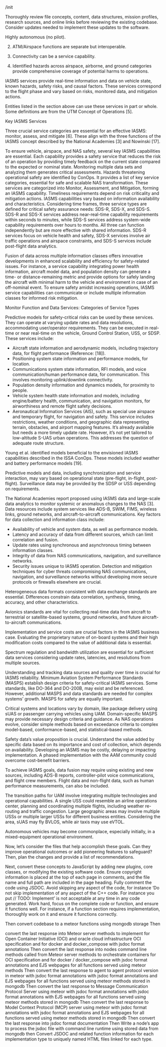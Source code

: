 /init

Thoroughly review file concepts, content, data structures, mission profiles, research sources, and online links before reviewing the existing codebase. Consider updates needed to implement these updates to the software.

Highly autonomous (no pilot).

2. ATM/Airspace functions are separate but interoperable.

3. Connectivity can be a service capability.

4. Identified hazards across airspace, airborne, and ground categories provide comprehensive coverage of potential harms to operations.

IASMS services provide real-time information and data on vehicle state, known hazards, safety risks, and causal factors. These services correspond to the flight phase and vary based on risks, monitored data, and mitigation actions.

Entities listed in the section above can use these services in part or whole. Some definitions are from the UTM Concept of Operations [5].

Key IASMS Services

Three crucial service categories are essential for an effective IASMS: monitor, assess, and mitigate [6]. These align with the three functions of the IASMS concept described by the National Academies [3] and Nowinski [17].

To ensure vehicle, airspace, and NAS safety, several key IASMS capabilities are essential. Each capability provides a safety service that reduces the risk of an operation by providing timely feedback on the current state compared to the expected or nominal state. Monitoring multiple data sets and analyzing them generates critical assessments.
Hazards threatening operational safety are identified by ConOps. It provides a list of key service categories, essential for safe and scalable NAS transformation. These services are categorized into Monitor, Assessment, and Mitigation, forming an IASMS capability. Timeliness requirements depend on risk criticality and mitigation actions. IASMS capabilities vary based on information availability and characteristics. Considering time frames, three service types are defined for critical safety assurance needs: SDS-R, SDS-X, and SDS-S. SDS-R and SDS-X services address near-real-time capability requirements within seconds to minutes, while SDS-S services address system-wide capability requirements over hours to months. All three can function independently but are more effective with shared information. SDS-R services focus on vehicle health and safety, SDS-X services involve air traffic operations and airspace constraints, and SDS-S services include post-flight data analytics.

Fusion of data across multiple information classes offers innovative developments in enhanced scalability and efficiency for safety-related issues. For instance, a service capability integrating power health information, aircraft model data, and population density can generate a time- or distance-remaining metric and provide options for safely landing the aircraft with minimal harm to the vehicle and environment in case of an off-nominal event.
To ensure safety amidst increasing operations, IASMS service capabilities can communicate or include multiple information classes for informed risk mitigation.

Monitor Function and Data Services: Categories of Service Types

Predictive models for safety-critical risks can be used by these services. They can operate at varying update rates and data resolutions, accommodating user/operator requirements. They can be executed in real-time or near real-time on the vehicle, Ground Control Station, USS, or SDSP. These services include:

- Aircraft state information and aerodynamic models, including trajectory data, for flight performance (Reference: [18]).
- Positioning system state information and performance models, for location.
- Communications system state information, RFI models, and voice communication/human performance data, for communication. This involves monitoring uplink/downlink connectivity.
- Population density information and dynamics models, for proximity to people.
- Vehicle system health state information and models, including engine/battery health, communication, and navigation monitors, for airworthiness and remote flight safety decisions.
- Aeronautical Information Services (AIS), such as special use airspace and temporary flight, for navigation and safety.
  This service includes restrictions, weather conditions, and geographic data representing terrain, obstacles, and airport mapping features. It’s already available but needs a more timely update rate. However, it’s not yet tailored to low-altitude S-UAS urban operations. This addresses the question of adequate route structure.

Young et al. identified models beneficial to the envisioned IASMS capabilities described in the ISSA ConOps. These models included weather and battery performance models [19].

Predictive models and data, including synchronization and service interaction, may vary based on operational state (pre-flight, in-flight, post-flight). Surveillance data may be provided by the SDSP or USS depending on requirements.

The National Academies report proposed using IASMS data and large-scale data analytics to monitor systemic or anomalous changes to the NAS [3]. Data resources include system services like ADS-B, SWIM, FIMS, wireless links, ground networks, and aircraft-to-aircraft communications. Key factors for data collection and information class include:

- Availability of vehicle and system data, as well as performance models.
- Latency and accuracy of data from different sources, which can limit correlation and fusion.
- Update rates using synchronous and asynchronous timing between information classes.
- Integrity of data from NAS communications, navigation, and surveillance networks.
- Security issues unique to IASMS operation.
  Detection and mitigation techniques for cyber threats compromising NAS communications, navigation, and surveillance networks without developing more secure protocols or firewalls elsewhere are crucial.

Heterogeneous data formats consistent with data exchange standards are essential. Differences constrain data correlation, synthesis, timing, accuracy, and other characteristics.

Avionics standards are vital for collecting real-time data from aircraft to terrestrial or satellite-based systems, ground networks, and future aircraft-to-aircraft communications.

Implementation and service costs are crucial factors in the IASMS business case. Evaluating the proprietary nature of on-board systems and their high modification costs compared to the value of additional data is essential.

Spectrum regulation and bandwidth utilization are essential for sufficient data services considering update rates, latencies, and resolutions from multiple sources.

Understanding and tracking data sources and quality over time is crucial for IASMS reliability. Minimum Aviation System Performance Standards (MASPS) establish design criteria for safety-critical IASMS services. Some standards, like DO-364 and DO-200B, may exist and be referenced. However, additional MASPS and data standards are needed for complex systems’ growth. MASPS for safety are equally important.

Critical systems and locations vary by domain, like package delivery using sUAS or passenger carrying vehicles using UAM. Domain-specific MASPS may provide necessary design criteria and guidance. As NAS operations evolve, consider simple methods based on exceedance criteria to complex model-based, conformance-based, and statistical-based methods.

Safety data’s value proposition is crucial. Understand the value added by specific data based on its importance and cost of collection, which depends on availability. Developing an IASMS may be costly, delaying or impacting implementation. A phased implementation with the AAM community could overcome cost-benefit barriers.

To achieve IASMS goals, data fusion may require using existing and new sources, including ADS-B reports, controller-pilot voice communications, and flight crew members. Flight data and non-flight data, such as human performance measurements, can also be included.

The transition paths for UAM involve integrating multiple technologies and operational capabilities. A single USS could resemble an airline operations center, planning and coordinating multiple flights, including weather re-routing and traffic congestion. Large geographic areas may involve multiple USSs or multiple larger USSs for different business entities. Considering the area, sUAS may fly BVLOS, while air taxis may use eVTOL.

Autonomous vehicles may become commonplace, especially initially, in a mixed-equipment operational environment.

Now, let’s consider the files that help accomplish these goals. Can they improve operational outcomes or add pioneering features to safeguard? Then, plan the changes and provide a list of recommendations.

Next, convert these concepts to JavaScript by adding new plugins, core classes, or modifying the existing software code. Ensure copyright information is placed at the top of each page in comments, and the file name and full path are included in the page heading. Fully comment the code using JSDOC. Avoid skipping any aspect of the code, for instance ‘Do not skip implementation of any aspect of the C++ code.  For instance you put // TODO: Implement’ is not acceptable at any time in any code generated. Work hard, focus on the complete code or function, and ensure it functions well. For instance, if a function section requires implementation, thoroughly work on it and ensure it functions correctly.

Then
convert codebase to a meteor functions using mongodb storage
Then

convert the last response into Meteor server methods to implement for Open Container Initiative (OCI) and oracle cloud infrastructure OCI specification and for docker and docker_compose with jsdoc format annotations
Then
convert the last response into nodes command line methods called from Meteor server methods to orchestrate containers for OCI specification and for docker / docker_compose with jsdoc format annotations and EJS webpages for all functions served using meteor methods
Then
convert the last response to agent to agent protocol version in meteor with jsdoc format annotations with jsdoc format annotations and EJS webpages for all functions served using meteor methods stored in mongodb
Then
convert the last response to Message Communication Protocol Server using meteor with jsdoc format annotations with jsdoc format annotations with EJS webpages for all functions served using meteor methods stored in mongodb
Then
convert the last response to Model Context Protocol (MCP) server using meteor with jsdoc format annotations with jsdoc format annotations and EJS webpages for all functions served using meteor methods stored in mongodb
Then
convert the last response into jsdoc format documentation
Then
Write a node’s app to process the jsdoc file with command line runtime using stored data from  mongodb
then
Convert JSDOC and related function information for each implementation type to uniquely named HTML files linked for each type.

